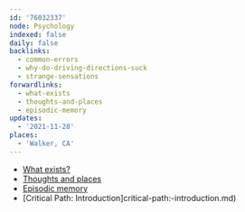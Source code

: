 ```yaml
---
id: '76032337'
node: Psychology
indexed: false
daily: false
backlinks:
  - common-errors
  - why-do-driving-directions-suck
  - strange-sensations
forwardlinks:
  - what-exists
  - thoughts-and-places
  - episodic-memory
updates:
  - '2021-11-28'
places:
  - 'Walker, CA'
---
```

- [What exists?](what-exists.md)
- [Thoughts and places](thoughts-and-places.md)
- [Episodic memory](episodic-memory.md)
- [Critical Path: Introduction]critical-path:-introduction.md)
